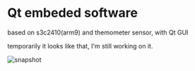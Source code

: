 # Qt embeded software
based on s3c2410(arm9) and themometer sensor, with Qt GUI

temporarily it looks like that,
I'm still working on it.

![snapshot](http://ww1.sinaimg.cn/large/bfe31badjw1extwq9jtw8j20dc0ie40a.jpg)
